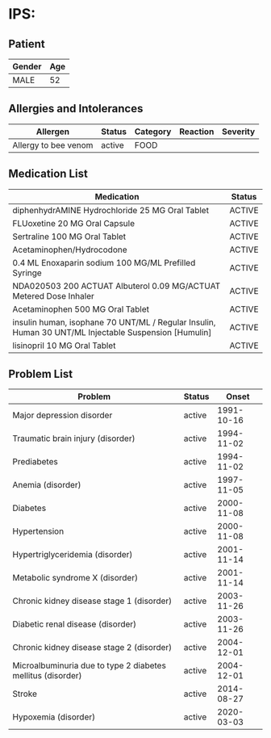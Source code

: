 # IPS:

## Patient

|Gender|Age|
|---|---|
|MALE|52|

## Allergies and Intolerances

|Allergen|Status|Category|Reaction|Severity|
|---|---|---|---|---|
|Allergy to bee venom|active|FOOD|||

## Medication List

|Medication|Status|
|---|---|
|diphenhydrAMINE Hydrochloride 25 MG Oral Tablet|ACTIVE|
|FLUoxetine 20 MG Oral Capsule|ACTIVE|
|Sertraline 100 MG Oral Tablet|ACTIVE|
|Acetaminophen/Hydrocodone|ACTIVE|
|0.4 ML Enoxaparin sodium 100 MG/ML Prefilled Syringe|ACTIVE|
|NDA020503 200 ACTUAT Albuterol 0.09 MG/ACTUAT Metered Dose Inhaler|ACTIVE|
|Acetaminophen 500 MG Oral Tablet|ACTIVE|
|insulin human, isophane 70 UNT/ML / Regular Insulin, Human 30 UNT/ML Injectable Suspension [Humulin]|ACTIVE|
|lisinopril 10 MG Oral Tablet|ACTIVE|

## Problem List

|Problem|Status|Onset|
|---|---|---|
|Major depression disorder|active|1991-10-16|
|Traumatic brain injury (disorder)|active|1994-11-02|
|Prediabetes|active|1994-11-02|
|Anemia (disorder)|active|1997-11-05|
|Diabetes|active|2000-11-08|
|Hypertension|active|2000-11-08|
|Hypertriglyceridemia (disorder)|active|2001-11-14|
|Metabolic syndrome X (disorder)|active|2001-11-14|
|Chronic kidney disease stage 1 (disorder)|active|2003-11-26|
|Diabetic renal disease (disorder)|active|2003-11-26|
|Chronic kidney disease stage 2 (disorder)|active|2004-12-01|
|Microalbuminuria due to type 2 diabetes mellitus (disorder)|active|2004-12-01|
|Stroke|active|2014-08-27|
|Hypoxemia (disorder)|active|2020-03-03|
